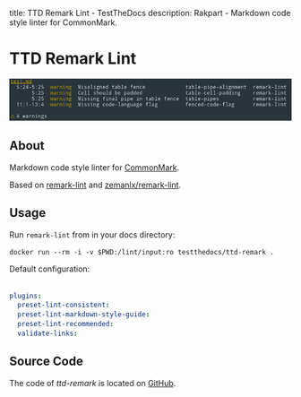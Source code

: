 title: TTD Remark Lint - TestTheDocs
description: Rakpart - Markdown code style linter for CommonMark.

# TTD Remark Lint

![Remark-lint picture](_static/remark-lint.png)

## About

Markdown code style linter for [CommonMark](https://commonmark.org).

Based on [remark-lint](https://github.com/remarkjs/remark-lint) and [zemanlx/remark-lint](https://github.com/zemanlx/remark-lint).

## Usage

Run `remark-lint` from in your docs directory:

```shell
docker run --rm -i -v $PWD:/lint/input:ro testthedocs/ttd-remark .
```

Default configuration:

```yaml

plugins:
  preset-lint-consistent:
  preset-lint-markdown-style-guide:
  preset-lint-recommended:
  validate-links:
```
## Source Code

The code of *ttd-remark* is located on [GitHub](https://github.com/testthedocs/rakpart/tree/master/ttd-remark).
